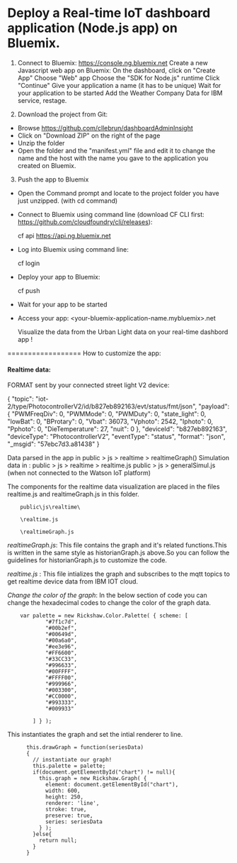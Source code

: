 Deploy a Real-time IoT dashboard application (Node.js app) on Bluemix.
====================================

1. Connect to Bluemix:
    https://console.ng.bluemix.net
    Create a new Javascript web app on Bluemix:
    On the dashboard, click on "Create App"
    Choose "Web" app
    Choose the "SDK for Node.js" runtime
    Click "Continue"
    Give your application a name (it has to be unique)
    Wait for your application to be started
    Add the Weather Company Data for IBM service, restage.
    
2. Download the project from Git:
- Browse https://github.com/cllebrun/dashboardAdminInsight
- Click on "Download ZIP" on the right of the page
- Unzip the folder
- Open the folder and the "manifest.yml" file and edit it to change the name and the host with the name you gave to the application you created on Bluemix.

3. Push the app to Bluemix
- Open the Command prompt and locate to the project folder you have just unzipped. (with cd command)
- Connect to Bluemix using command line (download CF CLI first: https://github.com/cloudfoundry/cli/releases):

    cf api https://api.ng.bluemix.net

- Log into Bluemix using command line:

    cf login 

- Deploy your app to Bluemix:

    cf push

- Wait for your app to be started
- Access your app: <your-bluemix-application-name.mybluemix>.net

    Visualize the data from the Urban Light data on your real-time dashbord app !


 


==================
How to customize the app:

#### Realtime data: 

FORMAT sent by your connected street light V2 device: 

{ "topic": "iot-2/type/PhotocontrollerV2/id/b827eb892163/evt/status/fmt/json", "payload": { "PWMFreqDiv": 0, "PWMMode": 0, "PWMDuty": 0, "state_light": 0, "lowBat": 0, "BProtary": 0, "Vbat": 36073, "Vphoto": 2542, "Iphoto": 0, "Pphoto": 0, "DieTemperature": 27, "nuit": 0 }, "deviceId": "b827eb892163", "deviceType": "PhotocontrollerV2", "eventType": "status", "format": "json", "_msgid": "57ebc7d3.a81438" }

Data parsed in the app in public > js > realtime > realtimeGraph()
Simulation data in :
public > js > realtime > realtime.js
public > js > generalSimul.js (when not connected to the Watson IoT platform)

   The components for the realtime data visualization are placed in the files realtime.js and realtimeGraph.js in this folder.

        public\js\realtime\
    
        \realtime.js
    
        \realtimeGraph.js

*realtimeGraph.js*: This file contains the graph and it's related functions.This is written in the same style as historianGraph.js above.So you can follow the guidelines for historianGraph.js to customize the code.

*realtime.js* : This file intializes the graph and subscribes to the mqtt topics to get realtime device data from IBM IOT cloud.


 *Change the color of the graph*: In the below section of code you can change the hexadecimal codes to change the color of the graph data.
    
        var palette = new Rickshaw.Color.Palette( { scheme: [
                "#7f1c7d",
                "#00b2ef",
                "#00649d",
                "#00a6a0",
                "#ee3e96",
                "#FF6600",
                "#33CC33",
                "#996633",
                "#00FFFF",
                "#FFFF00",
                "#999966",
                "#003300",
                "#CC0000",
                "#993333",
                "#009933"

            ] } );

 This instantiates the graph and set the intial renderer to line.

        
          this.drawGraph = function(seriesData)
          {
            // instantiate our graph!
            this.palette = palette;
            if(document.getElementById("chart") != null){
              this.graph = new Rickshaw.Graph( {
                element: document.getElementById("chart"),
                width: 600,
                height: 250,
                renderer: 'line',
                stroke: true,
                preserve: true,
                series: seriesData  
              } );
            }else{
              return null;
            }
          }

